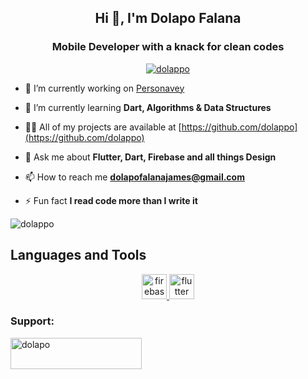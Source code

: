 <h2 align="center">Hi 👋, I'm Dolapo Falana</h2>
<h3 align="center">Mobile Developer with a knack for clean codes</h3>

<p align="center"> <a href="https://twitter.com/dolappo" target="blank"><img src="https://img.shields.io/twitter/follow/dolappo?logo=twitter&style=for-the-badge" alt="dolappo" /></a> </p>

- 🔭 I’m currently working on [Personavey](https://github.com/dolappo/personavey)

- 🌱 I’m currently learning **Dart, Algorithms & Data Structures**

- 👨‍💻 All of my projects are available at [https://github.com/dolappo](https://github.com/dolappo)

- 💬 Ask me about **Flutter, Dart, Firebase and all things Design**

- 📫 How to reach me **dolapofalanajames@gmail.com**

- ⚡ Fun fact **I read code more than I write it**

<p><img align="center" src="https://github-readme-streak-stats.herokuapp.com/?user=dolappo&" alt="dolappo" /></p>

## Languages and Tools
<p align="center"><a href="https://firebase.google.com/" target="_blank" rel="noreferrer"> <img src="https://www.vectorlogo.zone/logos/firebase/firebase-icon.svg" alt="firebase" width="40" height="40"/> </a> <a href="https://flutter.dev" target="_blank" rel="noreferrer"> <img src="https://www.vectorlogo.zone/logos/flutterio/flutterio-icon.svg" alt="flutter" width="40" height="40"/> </a> </p>

<h3 align="left">Support:</h3>
<p><a href="https://www.buymeacoffee.com/dolappo"> <img align="left" src="https://cdn.buymeacoffee.com/buttons/v2/default-yellow.png" height="50" width="210" alt="dolapo" /></a></p>
